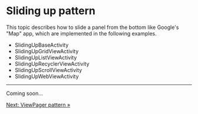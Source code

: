 # Sliding up pattern

This topic describes how to slide a panel from the bottom like Google's "Map" app,
which are implemented in the following examples.

* SlidingUpBaseActivity
* SlidingUpGridViewActivity
* SlidingUpListViewActivity
* SlidingUpRecyclerViewActivity
* SlidingUpScrollViewActivity
* SlidingUpWebViewActivity

---

Coming soon...

[Next: ViewPager pattern &raquo;](../../docs/advanced/viewpager.md)
